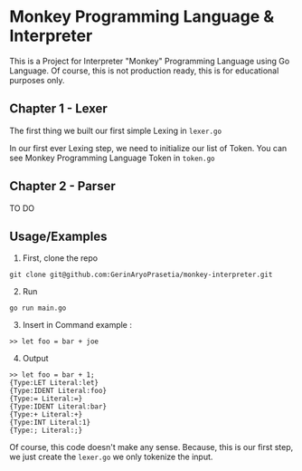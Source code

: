 
# Monkey Programming Language & Interpreter

This is a Project for Interpreter "Monkey" Programming Language using Go Language. Of course, this is not production ready, this is for educational purposes only.




## Chapter 1 - Lexer
The first thing we built our first simple Lexing in ```lexer.go``` 


In our first ever Lexing step, we need to initialize our list of Token. You can see Monkey Programming Language Token in `token.go`
## Chapter 2 - Parser
TO DO
## Usage/Examples
1. First, clone the repo
```shell
git clone git@github.com:GerinAryoPrasetia/monkey-interpreter.git
```
2. Run
```shell
go run main.go
```
3. Insert in Command
example :
```shell
>> let foo = bar + joe
```
4. Output
```shell
>> let foo = bar + 1;
{Type:LET Literal:let}
{Type:IDENT Literal:foo}
{Type:= Literal:=}
{Type:IDENT Literal:bar}
{Type:+ Literal:+}
{Type:INT Literal:1}
{Type:; Literal:;}
```
Of course, this code doesn't make any sense. Because, this is our first step, we just create the `lexer.go` we only tokenize the input.
